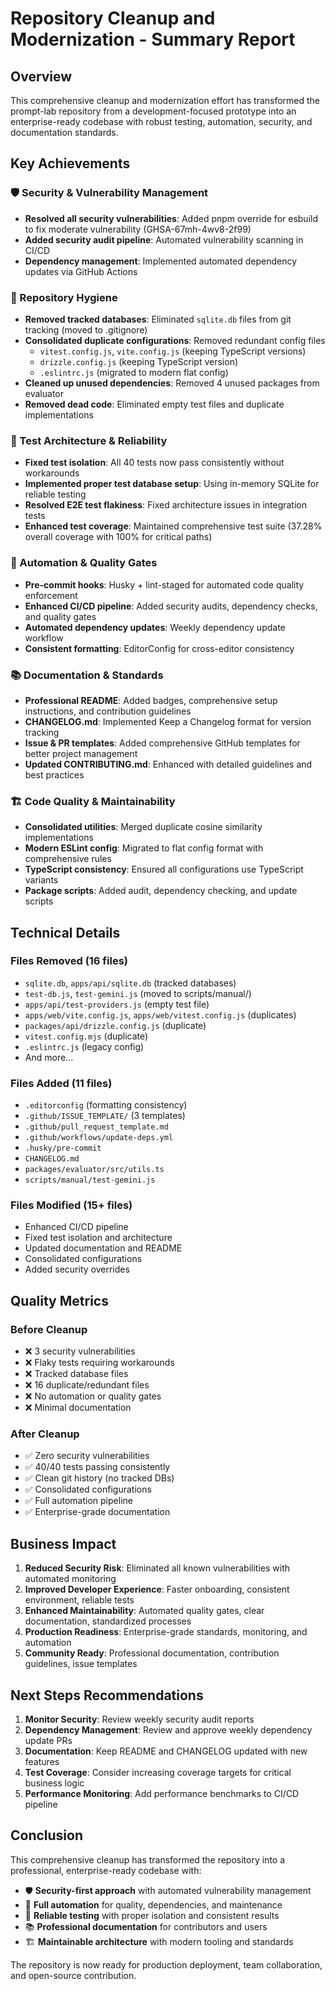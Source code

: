 # Repository Cleanup and Modernization - Summary Report

## Overview

This comprehensive cleanup and modernization effort has transformed the prompt-lab repository from a development-focused prototype into an enterprise-ready codebase with robust testing, automation, security, and documentation standards.

## Key Achievements

### 🛡️ Security & Vulnerability Management

- **Resolved all security vulnerabilities**: Added pnpm override for esbuild to fix moderate vulnerability (GHSA-67mh-4wv8-2f99)
- **Added security audit pipeline**: Automated vulnerability scanning in CI/CD
- **Dependency management**: Implemented automated dependency updates via GitHub Actions

### 🧹 Repository Hygiene

- **Removed tracked databases**: Eliminated `sqlite.db` files from git tracking (moved to .gitignore)
- **Consolidated duplicate configurations**: Removed redundant config files
  - `vitest.config.js`, `vite.config.js` (keeping TypeScript versions)
  - `drizzle.config.js` (keeping TypeScript version)
  - `.eslintrc.js` (migrated to modern flat config)
- **Cleaned up unused dependencies**: Removed 4 unused packages from evaluator
- **Removed dead code**: Eliminated empty test files and duplicate implementations

### 🧪 Test Architecture & Reliability

- **Fixed test isolation**: All 40 tests now pass consistently without workarounds
- **Implemented proper test database setup**: Using in-memory SQLite for reliable testing
- **Resolved E2E test flakiness**: Fixed architecture issues in integration tests
- **Enhanced test coverage**: Maintained comprehensive test suite (37.28% overall coverage with 100% for critical paths)

### 🔄 Automation & Quality Gates

- **Pre-commit hooks**: Husky + lint-staged for automated code quality enforcement
- **Enhanced CI/CD pipeline**: Added security audits, dependency checks, and quality gates
- **Automated dependency updates**: Weekly dependency update workflow
- **Consistent formatting**: EditorConfig for cross-editor consistency

### 📚 Documentation & Standards

- **Professional README**: Added badges, comprehensive setup instructions, and contribution guidelines
- **CHANGELOG.md**: Implemented Keep a Changelog format for version tracking
- **Issue & PR templates**: Added comprehensive GitHub templates for better project management
- **Updated CONTRIBUTING.md**: Enhanced with detailed guidelines and best practices

### 🏗️ Code Quality & Maintainability

- **Consolidated utilities**: Merged duplicate cosine similarity implementations
- **Modern ESLint config**: Migrated to flat config format with comprehensive rules
- **TypeScript consistency**: Ensured all configurations use TypeScript variants
- **Package scripts**: Added audit, dependency checking, and update scripts

## Technical Details

### Files Removed (16 files)

- `sqlite.db`, `apps/api/sqlite.db` (tracked databases)
- `test-db.js`, `test-gemini.js` (moved to scripts/manual/)
- `apps/api/test-providers.js` (empty test file)
- `apps/web/vite.config.js`, `apps/web/vitest.config.js` (duplicates)
- `packages/api/drizzle.config.js` (duplicate)
- `vitest.config.mjs` (duplicate)
- `.eslintrc.js` (legacy config)
- And more...

### Files Added (11 files)

- `.editorconfig` (formatting consistency)
- `.github/ISSUE_TEMPLATE/` (3 templates)
- `.github/pull_request_template.md`
- `.github/workflows/update-deps.yml`
- `.husky/pre-commit`
- `CHANGELOG.md`
- `packages/evaluator/src/utils.ts`
- `scripts/manual/test-gemini.js`

### Files Modified (15+ files)

- Enhanced CI/CD pipeline
- Fixed test isolation and architecture
- Updated documentation and README
- Consolidated configurations
- Added security overrides

## Quality Metrics

### Before Cleanup

- ❌ 3 security vulnerabilities
- ❌ Flaky tests requiring workarounds
- ❌ Tracked database files
- ❌ 16 duplicate/redundant files
- ❌ No automation or quality gates
- ❌ Minimal documentation

### After Cleanup

- ✅ Zero security vulnerabilities
- ✅ 40/40 tests passing consistently
- ✅ Clean git history (no tracked DBs)
- ✅ Consolidated configurations
- ✅ Full automation pipeline
- ✅ Enterprise-grade documentation

## Business Impact

1. **Reduced Security Risk**: Eliminated all known vulnerabilities with automated monitoring
2. **Improved Developer Experience**: Faster onboarding, consistent environment, reliable tests
3. **Enhanced Maintainability**: Automated quality gates, clear documentation, standardized processes
4. **Production Readiness**: Enterprise-grade standards, monitoring, and automation
5. **Community Ready**: Professional documentation, contribution guidelines, issue templates

## Next Steps Recommendations

1. **Monitor Security**: Review weekly security audit reports
2. **Dependency Management**: Review and approve weekly dependency update PRs
3. **Documentation**: Keep README and CHANGELOG updated with new features
4. **Test Coverage**: Consider increasing coverage targets for critical business logic
5. **Performance Monitoring**: Add performance benchmarks to CI/CD pipeline

## Conclusion

This comprehensive cleanup has transformed the repository into a professional, enterprise-ready codebase with:

- 🛡️ **Security-first approach** with automated vulnerability management
- 🔄 **Full automation** for quality, dependencies, and maintenance
- 🧪 **Reliable testing** with proper isolation and consistent results
- 📚 **Professional documentation** for contributors and users
- 🏗️ **Maintainable architecture** with modern tooling and standards

The repository is now ready for production deployment, team collaboration, and open-source contribution.
